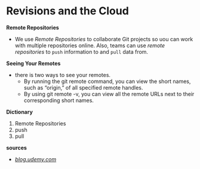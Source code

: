 # Revisions and the Cloud
**Remote Repositories**
- We use *Remote Repositories* to collaborate Git projects so uou can work with multiple repositories online. Also, teams can use *remote repositories* to `push` information to and `pull` data from.

**Seeing Your Remotes**
- there is two ways to see your remotes.
  * By running the git remote command, you can view the short names, such as “origin,” of all specified remote handles.
  * By using git remote -v, you can view all the remote URLs next to their corresponding short names.

**Dictionary**  
1. Remote Repositories
2. push
3. pull

**sources**
- *[blog.udemy.com](https://blog.udemy.com/git-tutorial-a-comprehensive-guide/#7)*
